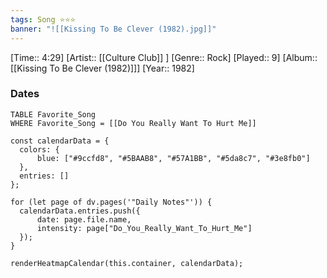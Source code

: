 ```yaml
---
tags: Song ⭐⭐⭐ 
banner: "![[Kissing To Be Clever (1982).jpg]]"
---
```

[Time:: 4:29]
[Artist:: [[Culture Club]] ]
[Genre:: Rock]
[Played:: 9]
[Album:: [[Kissing To Be Clever (1982)]]]
[Year:: 1982]
### Dates
````dataview
TABLE Favorite_Song
WHERE Favorite_Song = [[Do You Really Want To Hurt Me]]
````

  ```dataviewjs
const calendarData = { 
	colors: { 
		blue: ["#9ccfd8", "#5BAAB8", "#57A1BB", "#5da8c7", "#3e8fb0"] 
	}, 
	entries: [] 
}; 

for (let page of dv.pages('"Daily Notes"')) { 
	calendarData.entries.push({ 
		date: page.file.name, 
		intensity: page["Do_You_Really_Want_To_Hurt_Me"]
	}); 
} 

renderHeatmapCalendar(this.container, calendarData);
```
